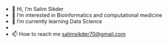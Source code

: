 - 👋 Hi, I’m Salim Sikder
- 👀 I’m interested in Bioinformatics and computational medicine
- 🌱 I’m currently learning Data Science
-
- 📫 How to reach me salimsikder70@gmail.com

<!---
sssiyam-sudo/sssiyam-sudo is a ✨ special ✨ repository because its `README.md` (this file) appears on your GitHub profile.
You can click the Preview link to take a look at your changes.
--->
